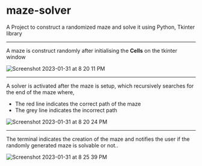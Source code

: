 # maze-solver
A Project to construct a randomized maze and solve it using Python, Tkinter library 

---
A maze is construct randomly after initialising the **Cells** on the tkinter window

![Screenshot 2023-01-31 at 8 20 11 PM](https://user-images.githubusercontent.com/90405823/215793599-36894213-b5a6-4ac0-909c-fee6b4760825.jpg)

---
A solver is activated after the maze is setup,
which recursively searches for the end of the maze where,
* The red line indicates the correct path of the maze
* The grey line indicates the incorrect path 

![Screenshot 2023-01-31 at 8 20 24 PM](https://user-images.githubusercontent.com/90405823/215793617-b00246bc-e847-4bbd-9705-65ee83a5d959.jpg)

---
The terminal indicates the creation of the maze and notifies the user if the randomly generated maze is solvable or not..

![Screenshot 2023-01-31 at 8 25 39 PM](https://user-images.githubusercontent.com/90405823/215797203-4f8e5da9-c12c-4088-90f6-0b5318e7ff52.jpg)